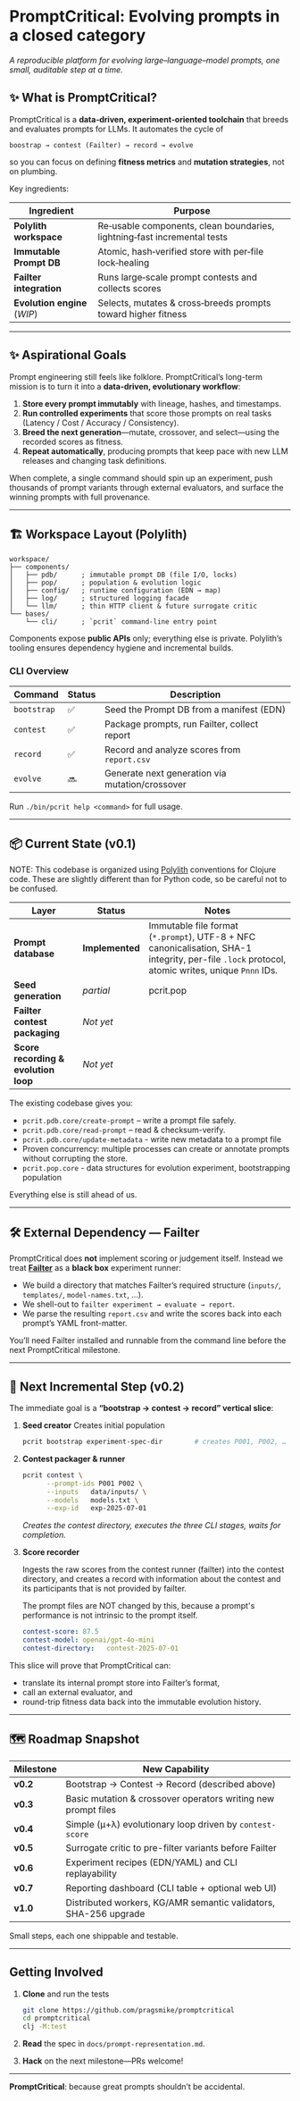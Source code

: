 # PromptCritical: Evolving prompts in a closed category

*A reproducible platform for evolving large–language–model prompts, one small,
auditable step at a time.*

## ✨ What is PromptCritical?

PromptCritical is a **data‑driven, experiment‑oriented toolchain** that breeds and evaluates prompts for LLMs.  It automates the cycle of

```
boostrap → contest (Failter) → record → evolve
```

so you can focus on defining **fitness metrics** and **mutation strategies**, not on plumbing.

Key ingredients:

| Ingredient                   | Purpose                                                                  |
| ---------------------------- | ------------------------------------------------------------------------ |
| **Polylith workspace**       | Re‑usable components, clean boundaries, lightning‑fast incremental tests |
| **Immutable Prompt DB**      | Atomic, hash‑verified store with per‑file lock‑healing                   |
| **Failter integration**      | Runs large‑scale prompt contests and collects scores                     |
| **Evolution engine** (*WIP*) | Selects, mutates & cross‑breeds prompts toward higher fitness            |


---

## ✨ Aspirational Goals

Prompt engineering still feels like folklore.  PromptCritical’s long-term
mission is to turn it into a **data-driven, evolutionary workflow**:

1. **Store every prompt immutably** with lineage, hashes, and timestamps.
2. **Run controlled experiments** that score those prompts on real tasks
   (Latency / Cost / Accuracy / Consistency).
3. **Breed the next generation**—mutate, crossover, and select—using the
   recorded scores as fitness.
4. **Repeat automatically**, producing prompts that keep pace with new LLM
   releases and changing task definitions.

When complete, a single command should spin up an experiment, push thousands of
prompt variants through external evaluators, and surface the winning prompts
with full provenance.

---

## 🏗  Workspace Layout (Polylith)

```
workspace/
├── components/
│   ├── pdb/      ; immutable prompt DB (file I/O, locks)
│   ├── pop/      ; population & evolution logic
│   ├── config/   ; runtime configuration (EDN → map)
│   ├── log/      ; structured logging facade
│   └── llm/      ; thin HTTP client & future surrogate critic
└── bases/
    └── cli/      ; `pcrit` command‑line entry point
```

Components expose **public APIs** only; everything else is private.  Polylith’s tooling ensures dependency hygiene and incremental builds.

### CLI Overview

| Command     | Status | Description                                     |
| ----------- | ------ | ----------------------------------------------- |
| `bootstrap` | ✅     | Seed the Prompt DB from a manifest (EDN)        |
| `contest`   | ✅     | Package prompts, run Failter, collect report    |
| `record`    | ✅     | Record and analyze scores from `report.csv`     |
| `evolve`    | 🔜     | Generate next generation via mutation/crossover |

Run `./bin/pcrit help <command>` for full usage.


---

## 📦 Current State (v0.1)

NOTE: This codebase is organized using [Polylith](https://polylith.gitbook.io/polylith) conventions for Clojure code.
These are slightly different than for Python code, so be careful not to be confused.

| Layer | Status | Notes |
|-------|--------|-------|
| **Prompt database** | **Implemented** | Immutable file format (`*.prompt`), UTF-8 + NFC canonicalisation, SHA-1 integrity, per-file `.lock` protocol, atomic writes, unique `Pnnn` IDs. |
| **Seed generation** | *partial* | pcrit.pop |
| **Failter contest packaging** | *Not yet* | |
| **Score recording & evolution loop** | *Not yet* | |

The existing codebase gives you:

* `pcrit.pdb.core/create-prompt` – write a prompt file safely.
* `pcrit.pdb.core/read-prompt` – read & checksum-verify.
* `pcrit.pdb.core/update-metadata` - write new metadata to a prompt file
* Proven concurrency: multiple processes can create or annotate prompts without
  corrupting the store.
* `pcrit.pop.core` - data structures for evolution experiment, bootstrapping population

Everything else is still ahead of us.

---

## 🛠  External Dependency — **Failter**

PromptCritical does **not** implement scoring or judgement itself.
Instead we treat [**Failter**](https://github.com/pragsmike/failter) as a **black
box** experiment runner:

* We build a directory that matches Failter’s required structure
  (`inputs/`, `templates/`, `model-names.txt`, …).
* We shell-out to `failter experiment → evaluate → report`.
* We parse the resulting `report.csv` and write the scores back into each
  prompt’s YAML front-matter.

You’ll need Failter installed and runnable from the command line before the next
PromptCritical milestone.

---

## 🚧 Next Incremental Step (v0.2)

The immediate goal is a **“bootstrap → contest → record” vertical slice**:

1. **Seed creator**
   Creates initial population

   ```bash
   pcrit bootstrap experiment-spec-dir        # creates P001, P002, …
   ```

2. **Contest packager & runner**

   ```bash
   pcrit contest \
         --prompt-ids P001 P002 \
         --inputs   data/inputs/ \
         --models   models.txt \
         --exp-id   exp-2025-07-01
   ```

   *Creates the contest directory, executes the three CLI stages, waits for
   completion.*

3. **Score recorder**

   Ingests the raw scores from the contest runner (failter) into the contest directory,
   and creates a record with information about the contest and its participants that is
   not provided by failter.

   The prompt files are NOT changed by this, because a prompt's performance
   is not intrinsic to the prompt itself.

   ```yaml
   contest-score: 87.5
   contest-model: openai/gpt-4o-mini
   contest-directory:   contest-2025-07-01
   ```

This slice will prove that PromptCritical can:

* translate its internal prompt store into Failter’s format,
* call an external evaluator, and
* round-trip fitness data back into the immutable evolution history.

---

## 🗺  Roadmap Snapshot

| Milestone | New Capability                                                   |
| --------- | ---------------------------------------------------------------- |
| **v0.2**  | Bootstrap → Contest → Record (described above)                   |
| **v0.3**  | Basic mutation & crossover operators writing new prompt files    |
| **v0.4**  | Simple (µ+λ) evolutionary loop driven by `contest-score`         |
| **v0.5**  | Surrogate critic to pre-filter variants before Failter           |
| **v0.6**  | Experiment recipes (EDN/YAML) and CLI replayability              |
| **v0.7**  | Reporting dashboard (CLI table + optional web UI)                |
| **v1.0**  | Distributed workers, KG/AMR semantic validators, SHA-256 upgrade |

Small steps, each one shippable and testable.

---

## Getting Involved

1. **Clone** and run the tests

   ```bash
   git clone https://github.com/pragsmike/promptcritical
   cd promptcritical
   clj -M:test
   ```
2. **Read** the spec in `docs/prompt-representation.md`.
3. **Hack** on the next milestone—PRs welcome!

---

**PromptCritical**: because great prompts shouldn’t be accidental.


